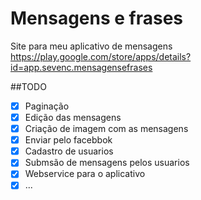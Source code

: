 # Mensagens e frases

Site para meu aplicativo de mensagens 
https://play.google.com/store/apps/details?id=app.sevenc.mensagensefrases

##TODO
- [x] Paginação
- [x] Edição das mensagens
- [x] Criação de imagem com as mensagens
- [x] Enviar pelo facebbok
- [x] Cadastro de usuarios
- [x] Submsão de mensagens pelos usuarios
- [x] Webservice para o aplicativo
- [x] ...
